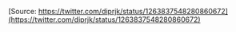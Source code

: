 [Source: https://twitter.com/diprjk/status/1263837548280860672](https://twitter.com/diprjk/status/1263837548280860672)